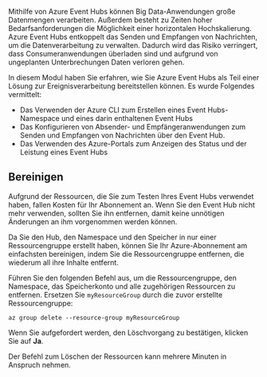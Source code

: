 Mithilfe von Azure Event Hubs können Big Data-Anwendungen große Datenmengen verarbeiten. Außerdem besteht zu Zeiten hoher Bedarfsanforderungen die Möglichkeit einer horizontalen Hochskalierung. Azure Event Hubs entkoppelt das Senden und Empfangen von Nachrichten, um die Datenverarbeitung zu verwalten. Dadurch wird das Risiko verringert, dass Consumeranwendungen überladen sind und aufgrund von ungeplanten Unterbrechungen Daten verloren gehen.

In diesem Modul haben Sie erfahren, wie Sie Azure Event Hubs als Teil einer Lösung zur Ereignisverarbeitung bereitstellen können. Es wurde Folgendes vermittelt:

- Das Verwenden der Azure CLI zum Erstellen eines Event Hubs-Namespace und eines darin enthaltenen Event Hubs 
- Das Konfigurieren von Absender- und Empfängeranwendungen zum Senden und Empfangen von Nachrichten über den Event Hub.
- Das Verwenden des Azure-Portals zum Anzeigen des Status und der Leistung eines Event Hubs

## <a name="clean-up"></a>Bereinigen 

Aufgrund der Ressourcen, die Sie zum Testen Ihres Event Hubs verwendet haben, fallen Kosten für Ihr Abonnement an. Wenn Sie den Event Hub nicht mehr verwenden, sollten Sie ihn entfernen, damit keine unnötigen Änderungen an ihm vorgenommen werden können.

Da Sie den Hub, den Namespace und den Speicher in nur einer Ressourcengruppe erstellt haben, können Sie Ihr Azure-Abonnement am einfachsten bereinigen, indem Sie die Ressourcengruppe entfernen, die wiederum all ihre Inhalte entfernt. 

Führen Sie den folgenden Befehl aus, um die Ressourcengruppe, den Namespace, das Speicherkonto und alle zugehörigen Ressourcen zu entfernen. Ersetzen Sie `myResourceGroup` durch die zuvor erstellte Ressourcengruppe:

```azurecli
az group delete --resource-group myResourceGroup
```

Wenn Sie aufgefordert werden, den Löschvorgang zu bestätigen, klicken Sie auf **Ja**.

Der Befehl zum Löschen der Ressourcen kann mehrere Minuten in Anspruch nehmen.
